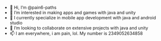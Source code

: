 - 👋 Hi, I’m @pain6-paths
- 👀 I’m interested in making apps and games with java and unity
- 🌱 I currently specialize in mobile app development with java and android studio
- 💞️ I’m looking to collaborate on extensive projects with java and unity
- 📫 I am everywhere, i am pain, lol. My number is 2349052634858

<!---
pain6-paths/pain6-paths is a ✨ special ✨ repository because its `README.md` (this file) appears on your GitHub profile.
You can click the Preview link to take a look at your changes.
--->
